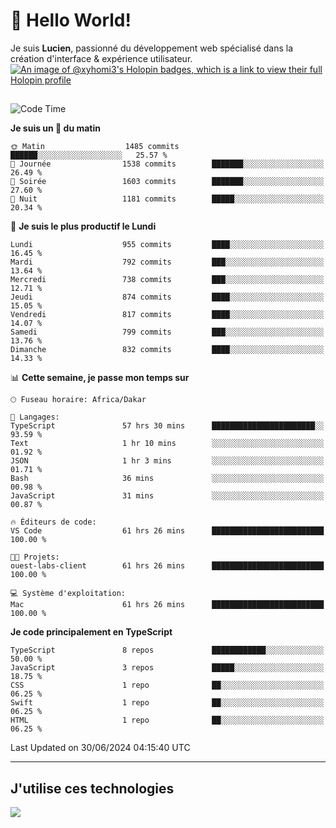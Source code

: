 # 👋 Hello World!

Je suis **Lucien**, passionné du développement web spécialisé dans la création d'interface & expérience utilisateur.
[![An image of @xyhomi3's Holopin badges, which is a link to view their full Holopin profile](https://holopin.me/xyhomi3)](https://holopin.io/@xyhomi3)

##

<!--START_SECTION:waka-->
![Code Time](http://img.shields.io/badge/Code%20Time-1%2C492%20hrs%2020%20mins-blue)

**Je suis un 🐤 du matin** 

```text
🌞 Matin                  1485 commits        ██████░░░░░░░░░░░░░░░░░░░   25.57 % 
🌆 Journée                1538 commits        ███████░░░░░░░░░░░░░░░░░░   26.49 % 
🌃 Soirée                 1603 commits        ███████░░░░░░░░░░░░░░░░░░   27.60 % 
🌙 Nuit                   1181 commits        █████░░░░░░░░░░░░░░░░░░░░   20.34 % 
```
📅 **Je suis le plus productif le Lundi** 

```text
Lundi                    955 commits         ████░░░░░░░░░░░░░░░░░░░░░   16.45 % 
Mardi                    792 commits         ███░░░░░░░░░░░░░░░░░░░░░░   13.64 % 
Mercredi                 738 commits         ███░░░░░░░░░░░░░░░░░░░░░░   12.71 % 
Jeudi                    874 commits         ████░░░░░░░░░░░░░░░░░░░░░   15.05 % 
Vendredi                 817 commits         ████░░░░░░░░░░░░░░░░░░░░░   14.07 % 
Samedi                   799 commits         ███░░░░░░░░░░░░░░░░░░░░░░   13.76 % 
Dimanche                 832 commits         ████░░░░░░░░░░░░░░░░░░░░░   14.33 % 
```


📊 **Cette semaine, je passe mon temps sur** 

```text
🕑︎ Fuseau horaire: Africa/Dakar

💬 Langages: 
TypeScript               57 hrs 30 mins      ███████████████████████░░   93.59 % 
Text                     1 hr 10 mins        ░░░░░░░░░░░░░░░░░░░░░░░░░   01.92 % 
JSON                     1 hr 3 mins         ░░░░░░░░░░░░░░░░░░░░░░░░░   01.71 % 
Bash                     36 mins             ░░░░░░░░░░░░░░░░░░░░░░░░░   00.98 % 
JavaScript               31 mins             ░░░░░░░░░░░░░░░░░░░░░░░░░   00.87 % 

🔥 Éditeurs de code: 
VS Code                  61 hrs 26 mins      █████████████████████████   100.00 % 

🐱‍💻 Projets: 
ouest-labs-client        61 hrs 26 mins      █████████████████████████   100.00 % 

💻 Système d'exploitation: 
Mac                      61 hrs 26 mins      █████████████████████████   100.00 % 
```

**Je code principalement en TypeScript** 

```text
TypeScript               8 repos             ████████████░░░░░░░░░░░░░   50.00 % 
JavaScript               3 repos             █████░░░░░░░░░░░░░░░░░░░░   18.75 % 
CSS                      1 repo              ██░░░░░░░░░░░░░░░░░░░░░░░   06.25 % 
Swift                    1 repo              ██░░░░░░░░░░░░░░░░░░░░░░░   06.25 % 
HTML                     1 repo              ██░░░░░░░░░░░░░░░░░░░░░░░   06.25 % 
```




 Last Updated on 30/06/2024 04:15:40 UTC
<!--END_SECTION:waka-->
---

## J'utilise ces technologies

<p align="left">
  <a href="https://skillicons.dev">
    <img src="https://skillicons.dev/icons?i=ts,js,md,scss,tailwind,react,docker,express,astro,vite,nextjs,vercel,figma,ableton" />
  </a>
</p>

